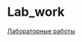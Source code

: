 # Lab_work
[Лабораторные работы](https://docs.google.com/document/d/1HMuJLf3GJk96BsM_F6Jp4TM2uSpHDbGbo6cSeQUa3gk/edit?usp=drive_link)

